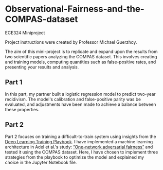 # Observational-Fairness-and-the-COMPAS-dataset
ECE324 Miniproject

Project instructions were created by Professor Michael Guerzhoy. 

The aim of this mini-project is to replicate and expand upon the results from two scientific papers analyzing the COMPAS dataset. This involves creating and training models, computing quantities such as false-positive rates, and presenting your results and analysis.

## Part 1
In this part, my partner built a logistic regression model to predict two-year recidivism. The model's calibration and false-positive parity was be evaluated, and adjustments have been made to achieve a balance between these properties.

## Part 2
Part 2 focuses on training a difficult-to-train system using insights from the [Deep Learning Training Playbook](https://github.com/google-research/tuning_playbook). I have implemented a machine learning architecture in Adel et al.'s study: [“One-network adversarial fairness”](https://ojs.aaai.org/index.php/AAAI/article/download/4085/3963) and tested it using the COMPAS dataset. Here, I have chosen to implement three strategies from the playbook to optimize the model and explained my choice in the Jupyter Notebook file. 
